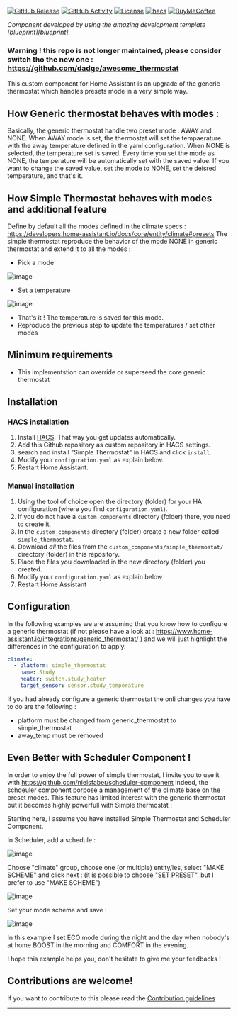 [![GitHub Release][releases-shield]][releases]
[![GitHub Activity][commits-shield]][commits]
[![License][license-shield]](LICENSE)
[![hacs][hacsbadge]][hacs]
[![BuyMeCoffee][buymecoffeebadge]][buymecoffee]


_Component developed by using the amazing development template [blueprint][blueprint]._

### Warning ! this repo is not longer maintained, please consider switch tho the new one : https://github.com/dadge/awesome_thermostat

This custom component for Home Assistant is an upgrade of the generic thermostat which handles presets mode in a very simple way.

## How Generic thermostat behaves with modes : 
Basically, the generic thermostat handle two preset mode : AWAY and NONE.
When AWAY mode is set, the thermostat will set the tempaerature with the away temperature defined in the yaml configuration. 
When NONE is selected, the temperature set is saved. Every time you set the mode as NONE, the temperature will be automatically set with the saved value. If you want to change the saved value, set the mode to NONE, set the deisred temperature, and that's it.

## How Simple Thermostat behaves with modes and additional feature
Define by default all the modes defined in the climate specs : https://developers.home-assistant.io/docs/core/entity/climate#presets
The simple thermostat reproduce the behavior of the mode NONE in generic thermostat and extend it to all the modes : 
* Pick a mode

![image](https://user-images.githubusercontent.com/1717155/119150574-dd6c2680-ba4e-11eb-80bb-a1164b0b9df4.png)

* Set a temperature

![image](https://user-images.githubusercontent.com/1717155/119150718-012f6c80-ba4f-11eb-9913-7c320bdce8cc.png)

* That's it ! The temperature is saved for this mode.
* Reproduce the previous step to update the temperatures / set other modes


## Minimum requirements

* This implementstion can override or superseed the core generic thermostat

## Installation

### HACS installation

1. Install [HACS](https://hacs.xyz/). That way you get updates automatically.
2. Add this Github repository as custom repository in HACS settings.
3. search and install "Simple Thermostat" in HACS and click `install`.
4. Modify your `configuration.yaml` as explain below.
5. Restart Home Assistant.

### Manual installation

1. Using the tool of choice open the directory (folder) for your HA configuration (where you find `configuration.yaml`).
2. If you do not have a `custom_components` directory (folder) there, you need to create it.
3. In the `custom_components` directory (folder) create a new folder called `simple_thermostat`.
4. Download _all_ the files from the `custom_components/simple_thermostat/` directory (folder) in this repository.
5. Place the files you downloaded in the new directory (folder) you created.
6. Modify your `configuration.yaml` as explain below
7. Restart Home Assistant

## Configuration

In the following examples we are assuming that you know how to configure a generic thermostat (if not please have a look at : https://www.home-assistant.io/integrations/generic_thermostat/ ) and we will just highlight the differences in the configuration to apply. 

```yaml
climate:
  - platform: simple_thermostat
    name: Study
    heater: switch.study_heater
    target_sensor: sensor.study_temperature
```

If you had already configure a generic thermostat the onli changes you have to do are the following : 
* platform must be changed from generic_thermostat to simple_thermostat
* away_temp must be removed

## Even Better with Scheduler Component ! 

In order to enjoy the full power of simple thermostat, I invite you to use it with https://github.com/nielsfaber/scheduler-component 
Indeed, the schdeuler component porpose a management of the climate base on the preset modes. This feature has limited interest with the generic thermostat but it becomes highly powerfull with Simple thermostat : 

Starting here, I assume you have installed Simple Thermostat and Scheduler Component.

In Scheduler, add a schedule : 

![image](https://user-images.githubusercontent.com/1717155/119146454-ee1a9d80-ba4a-11eb-80ae-3074c3511830.png)

Choose "climate" group, choose one (or multiple) entity/ies, select "MAKE SCHEME" and click next : 
(it is possible to choose "SET PRESET", but I prefer to use "MAKE SCHEME")

![image](https://user-images.githubusercontent.com/1717155/119147210-aa746380-ba4b-11eb-8def-479a741c0ba7.png)

Set your mode scheme and save : 

![image](https://user-images.githubusercontent.com/1717155/119147784-2f5f7d00-ba4c-11eb-9de4-5e62ff5e71a8.png)

In this example I set ECO mode during the night and the day when nobody's at home BOOST in the morning and COMFORT in the evening. 


I hope this example helps you, don't hesitate to give me your feedbacks !

## Contributions are welcome!

If you want to contribute to this please read the [Contribution guidelines](CONTRIBUTING.md)

***

[integration_blueprint]: https://github.com/custom-components/integration_blueprint
[simple_thermostat]: https://github.com/dadge/simple_thermostat
[buymecoffee]: https://www.buymeacoffee.com/dadge
[buymecoffeebadge]: https://img.shields.io/badge/Buy%20me%20a%20beer-%245-orange?style=for-the-badge&logo=buy-me-a-beer
[commits-shield]: https://img.shields.io/github/commit-activity/y/dadge/simple_thermostat.svg?style=for-the-badge
[commits]: https://github.com/dadge/simple_thermostat/commits/master
[hacs]: https://github.com/custom-components/hacs
[hacsbadge]: https://img.shields.io/badge/HACS-Custom-orange.svg?style=for-the-badge
[forum-shield]: https://img.shields.io/badge/community-forum-brightgreen.svg?style=for-the-badge
[forum]: https://community.home-assistant.io/
[license-shield]: https://img.shields.io/github/license/dadge/simple_thermostat.svg?style=for-the-badge
[maintenance-shield]: https://img.shields.io/badge/maintainer-Joakim%20Sørensen%20%40ludeeus-blue.svg?style=for-the-badge
[releases-shield]: https://img.shields.io/github/release/dadge/simple_thermostat.svg?style=for-the-badge
[releases]: https://github.com/dadge/simple_thermostat/releases
